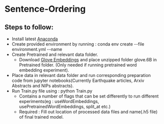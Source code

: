 # Sentence-Ordering


## Steps to follow:
* Install latest [Anaconda](https://docs.anaconda.com/anaconda/install/)
* Create provided environment by running : conda env create --file environment.yml --name <desired-name>
* Create Pretrained and relevant data folder. 
  * Download [Glove Embeddings](http://nlp.stanford.edu/data/wordvecs/glove.6B.zip) and place unzipped folder glove.6B in Pretrained folder. (Only needed if running pretrained word embedding experiment).
* Place data in relevant data folder and run corresponding preparation code from jupyter notebooks(Currently Earthquake articles, Arxiv Abstracts and NIPs abstracts).
* Run Train.py file using : python Train.py
  * Contains a number of flags that can be set differently to run different experiments(eg : useWordEmbeddings, usePretrainedWordEmbeddings, split_at etc.)
  * Required : Fill out location of processed data files and name(.h5 file) of final trained model.
